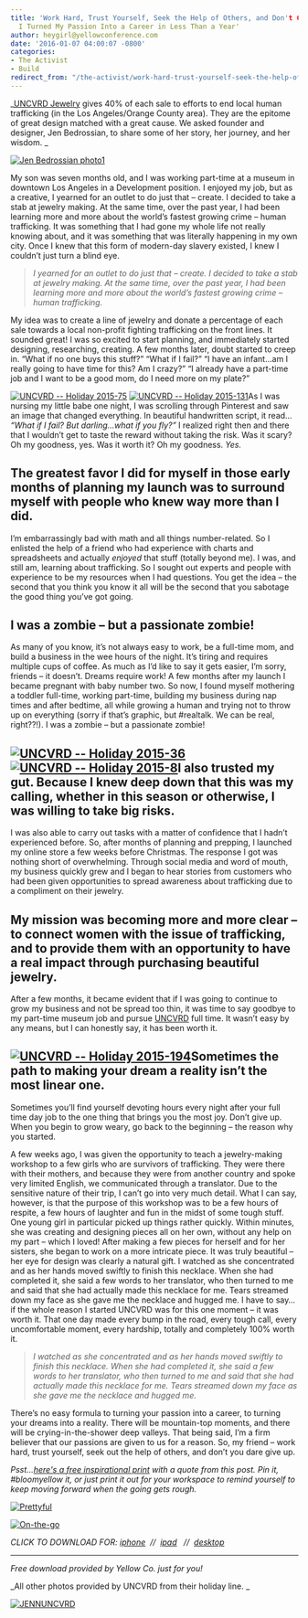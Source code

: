 ```yaml
---
title: 'Work Hard, Trust Yourself, Seek the Help of Others, and Don't Give Up: How
  I Turned My Passion Into a Career in Less Than a Year'
author: heygirl@yellowconference.com
date: '2016-01-07 04:00:07 -0800'
categories:
- The Activist
- Build
redirect_from: "/the-activist/work-hard-trust-yourself-seek-the-help-of-others-and-dont-give-up-how-i-turned-my-passion-into-a-career-in-less-than-a-year/"
---
```


_[UNCVRD Jewelry](http://www.uncvrdjewelry.com/the-uncvrd-story/) gives 40% of each sale to efforts to end local human trafficking (in the Los Angeles/Orange County area). They are the epitome of great design matched with a great cause. We asked founder and designer, Jen Bedrossian, to share some of her story, her journey, and her wisdom. _

[![Jen Bedrossian photo1](https://yellow-blog-images.imgix.net/2016/01/Jen-Bedrossian-photo1-1024x746.jpg)](https://yellow-blog-images.imgix.net/2016/01/Jen-Bedrossian-photo1.jpg)

My son was seven months old, and I was working part-time at a museum in downtown Los Angeles in a Development position. I enjoyed my job, but as a creative, I yearned for an outlet to do just that – create. I decided to take a stab at jewelry making. At the same time, over the past year, I had been learning more and more about the world’s fastest growing crime – human trafficking. It was something that I had gone my whole life not really knowing about, and it was something that was literally happening in my own city. Once I knew that this form of modern-day slavery existed, I knew I couldn’t just turn a blind eye.

> _I yearned for an outlet to do just that – create. I decided to take a stab at jewelry making. At the same time, over the past year, I had been learning more and more about the world’s fastest growing crime – human trafficking._

My idea was to create a line of jewelry and donate a percentage of each sale towards a local non-profit fighting trafficking on the front lines. It sounded great! I was so excited to start planning, and immediately started designing, researching, creating. A few months later, doubt started to creep in. “What if no one buys this stuff?” “What if I fail?” “I have an infant…am I really going to have time for this? Am I crazy?” “I already have a part-time job and I want to be a good mom, do I need more on my plate?”

[![UNCVRD -- Holiday 2015-75](https://yellow-blog-images.imgix.net/2016/01/UNCVRD-Holiday-2015-75.jpg)](https://yellow-blog-images.imgix.net/2016/01/UNCVRD-Holiday-2015-75.jpg) [![UNCVRD -- Holiday 2015-131](https://yellow-blog-images.imgix.net/2016/01/UNCVRD-Holiday-2015-131.jpg)](https://yellow-blog-images.imgix.net/2016/01/UNCVRD-Holiday-2015-131.jpg)As I was nursing my little babe one night, I was scrolling through Pinterest and saw an image that changed everything. In beautiful handwritten script, it read… _“What if I fail? But darling…what if you fly?”_ I realized right then and there that I wouldn’t get to taste the reward without taking the risk. Was it scary? Oh my goodness, yes. Was it worth it? Oh my goodness. _Yes._

## The greatest favor I did for myself in those early months of planning my launch was to surround myself with people who knew way more than I did.

I’m embarrassingly bad with math and all things number-related. So I enlisted the help of a friend who had experience with charts and spreadsheets and actually _enjoyed_ that stuff (totally beyond me). I was, and still am, learning about trafficking. So I sought out experts and people with experience to be my resources when I had questions. You get the idea – the second that you think you know it all will be the second that you sabotage the good thing you’ve got going.

## I was a zombie – but a passionate zombie!

As many of you know, it’s not always easy to work, be a full-time mom, and build a business in the wee hours of the night. It’s tiring and requires multiple cups of coffee. As much as I’d like to say it gets easier, I’m sorry, friends – it doesn’t. Dreams require work! A few months after my launch I became pregnant with baby number two. So now, I found myself mothering a toddler full-time, working part-time, building my business during nap times and after bedtime, all while growing a human and trying not to throw up on everything (sorry if that’s graphic, but #realtalk. We can be real, right??!). I was a zombie – but a passionate zombie!

## [![UNCVRD -- Holiday 2015-36](https://yellow-blog-images.imgix.net/2016/01/UNCVRD-Holiday-2015-36.jpg)](https://yellow-blog-images.imgix.net/2016/01/UNCVRD-Holiday-2015-36.jpg) [![UNCVRD -- Holiday 2015-8](https://yellow-blog-images.imgix.net/2016/01/UNCVRD-Holiday-2015-8.jpg)](https://yellow-blog-images.imgix.net/2016/01/UNCVRD-Holiday-2015-8.jpg)I also trusted my gut. Because I knew deep down that this was my calling, whether in this season or otherwise, I was willing to take big risks.

I was also able to carry out tasks with a matter of confidence that I hadn’t experienced before. So, after months of planning and prepping, I launched my online store a few weeks before Christmas. The response I got was nothing short of overwhelming. Through social media and word of mouth, my business quickly grew and I began to hear stories from customers who had been given opportunities to spread awareness about trafficking due to a compliment on their jewelry.

## My mission was becoming more and more clear – to connect women with the issue of trafficking, and to provide them with an opportunity to have a real impact through purchasing beautiful jewelry.

After a few months, it became evident that if I was going to continue to grow my business and not be spread too thin, it was time to say goodbye to my part-time museum job and pursue [UNCVRD](http://www.uncvrdjewelry.com/) full time. It wasn’t easy by any means, but I can honestly say, it has been worth it.

## [![UNCVRD -- Holiday 2015-194](https://yellow-blog-images.imgix.net/2016/01/UNCVRD-Holiday-2015-194.jpg)](https://yellow-blog-images.imgix.net/2016/01/UNCVRD-Holiday-2015-194.jpg)Sometimes the path to making your dream a reality isn’t the most linear one.

Sometimes you’ll find yourself devoting hours every night after your full time day job to the one thing that brings you the most joy. Don’t give up. When you begin to grow weary, go back to the beginning – the reason why you started.

A few weeks ago, I was given the opportunity to teach a jewelry-making workshop to a few girls who are survivors of trafficking. They were there with their mothers, and because they were from another country and spoke very limited English, we communicated through a translator. Due to the sensitive nature of their trip, I can’t go into very much detail. What I can say, however, is that the purpose of this workshop was to be a few hours of respite, a few hours of laughter and fun in the midst of some tough stuff. One young girl in particular picked up things rather quickly. Within minutes, she was creating and designing pieces all on her own, without any help on my part – which I loved! After making a few pieces for herself and for her sisters, she began to work on a more intricate piece. It was truly beautiful – her eye for design was clearly a natural gift. I watched as she concentrated and as her hands moved swiftly to finish this necklace. When she had completed it, she said a few words to her translator, who then turned to me and said that she had actually made this necklace for me. Tears streamed down my face as she gave me the necklace and hugged me. I have to say…if the whole reason I started UNCVRD was for this one moment – it was worth it. That one day made every bump in the road, every tough call, every uncomfortable moment, every hardship, totally and completely 100% worth it.

> _I watched as she concentrated and as her hands moved swiftly to finish this necklace. When she had completed it, she said a few words to her translator, who then turned to me and said that she had actually made this necklace for me. Tears streamed down my face as she gave me the necklace and hugged me._

There’s no easy formula to turning your passion into a career, to turning your dreams into a reality. There will be mountain-top moments, and there will be crying-in-the-shower deep valleys. That being said, I’m a firm believer that our passions are given to us for a reason. So, my friend – work hard, trust yourself, seek out the help of others, and don’t you dare give up.

_Psst...[here's a free inspirational print](https://yellow-blog-images.imgix.net/2016/01/Back-to-the-beginning-2.jpg) with a quote from this post. Pin it, #bloomyellow it, or just print it out for your workspace to remind yourself to keep moving forward when the going gets rough._

[![Prettyful](https://yellow-blog-images.imgix.net/2016/01/Prettyful2.jpg)](https://yellow-blog-images.imgix.net/2016/01/Back-to-the-beginning-2.jpg)

[![On-the-go](https://yellow-blog-images.imgix.net/2016/01/On-the-go.jpg)](https://yellow-blog-images.imgix.net/2016/01/Back-to-the-beginning_iphone.jpg)

_CLICK TO DOWNLOAD FOR: [iphone](https://yellow-blog-images.imgix.net/2016/01/Back-to-the-beginning_iphone.jpg)  //  [ipad](https://yellow-blog-images.imgix.net/2016/01/Back-to-the-beginning_ipad.jpg)   //  [desktop](https://yellow-blog-images.imgix.net/2016/01/Back-to-the-beginning-2.jpg)_

* * *

_Free download provided by Yellow Co. just for you!_

_All other photos provided by UNCVRD from their holiday line. _

[![JENNUNCVRD](https://yellow-blog-images.imgix.net/2016/01/JENNUNCVRD.jpg)](http://www.uncvrdjewelry.com/the-uncvrd-story/)
